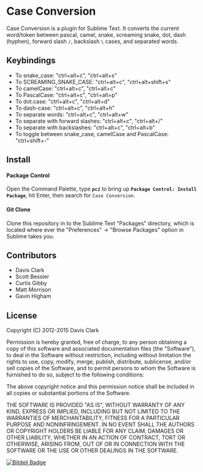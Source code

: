 # Case Conversion
Case Conversion is a plugin for Sublime Text. It converts the current word/token between pascal,
camel, snake, screaming snake, dot, dash (hyphen), forward slash `/`, backslash `\` cases, and separated words.

## Keybindings
- To snake_case:  "ctrl+alt+c", "ctrl+alt+s"
- To SCREAMING_SNAKE_CASE:  "ctrl+alt+c", "ctrl+alt+shift+s"
- To camelCase: "ctrl+alt+c", "ctrl+alt+c"
- To PascalCase: "ctrl+alt+c", "ctrl+alt+p"
- To dot.case: "ctrl+alt+c", "ctrl+alt+d"
- To dash-case: "ctrl+alt+c", "ctrl+alt+h"
- To separate words: "ctrl+alt+c", "ctrl+alt+w"
- To separate with forward slashes: "ctrl+alt+c", "ctrl+alt+/"
- To separate with backslashes: "ctrl+alt+c", "ctrl+alt+b"
- To toggle between snake_case, camelCase and PascalCase: "ctrl+shift+-"

## Install
#### Package Control
Open the Command Palette, type ***`pci`*** to bring up **`Package Control: Install Package`**, hit Enter,
then search for `Case Conversion`.

#### Git Clone
Clone this repository in to the Sublime Text "Packages" directory, which is located where ever the
"Preferences" -> "Browse Packages" option in Sublime takes you.

## Contributors
- Davis Clark
- Scott Bessler
- Curtis Gibby
- Matt Morrison
- Gavin Higham

## License
Copyright (C) 2012-2015 Davis Clark

Permission is hereby granted, free of charge, to any person obtaining a copy of
this software and associated documentation files (the "Software"), to deal in
the Software without restriction, including without limitation the rights to
use, copy, modify, merge, publish, distribute, sublicense, and/or sell copies
of the Software, and to permit persons to whom the Software is furnished to do
so, subject to the following conditions:

The above copyright notice and this permission notice shall be included in all
copies or substantial portions of the Software.

THE SOFTWARE IS PROVIDED "AS IS", WITHOUT WARRANTY OF ANY KIND, EXPRESS OR
IMPLIED, INCLUDING BUT NOT LIMITED TO THE WARRANTIES OF MERCHANTABILITY,
FITNESS FOR A PARTICULAR PURPOSE AND NONINFRINGEMENT. IN NO EVENT SHALL THE
AUTHORS OR COPYRIGHT HOLDERS BE LIABLE FOR ANY CLAIM, DAMAGES OR OTHER
LIABILITY, WHETHER IN AN ACTION OF CONTRACT, TORT OR OTHERWISE, ARISING FROM,
OUT OF OR IN CONNECTION WITH THE SOFTWARE OR THE USE OR OTHER DEALINGS IN THE
SOFTWARE.


[![Bitdeli Badge](https://d2weczhvl823v0.cloudfront.net/jdc0589/caseconversion/trend.png)](https://bitdeli.com/free "Bitdeli Badge")
